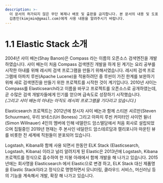 ```yaml
---
description: >-
  이 문서의 허가되지 않은 무단 복제나 배포 및 출판을 금지합니다. 본 문서의 내용 및 도표 등을 인용하고자 하는 경우 출처를 명시하고
  김종민(kimjmin@gmail.com)에게 사용 내용을 알려주시기 바랍니다.
---
```


# 1.1 Elastic Stack 소개

 2004년 샤이 배논\(Shay Banon\)은 Compass 라는 이름의 오픈소스 검색엔진을 개발하였습니다. 샤이 배논이 처음 Compass 검색엔진 개발을 하게 된 계기는 요리 공부를 시작한 아내를 위해 레시피 검색 프로그램을 만들기 위해서였습니다. 레시피 검색 프로그램에 아파치 루씬\(Apache Lucene\)을 적용하려던 중 루씬이 가진 한계를 보완하기 위해 새로 검색엔진을 만들기 위한 프로젝트를 시작한 것이 계기입니다. 2010년 샤이는 Compass를 Elasticsearch라고 이름을 바꾸고 프로젝트를 오픈소스로 공개하였는데, 곧 수많은 검색 개발자들에게 인기를 얻으며 급속도로 성장하기 시작했습니다.  
_\(그리고 샤이 배논의 아내는 아직도 레시피 프로그램을 기다리고 있습니다.\)_

 Elasticsearch 프로젝트는 2012년에 창시자 샤이 배논과 함께 스티븐 셔르만\(Steven Schuurman\), 우리 보네스\(Uri Boness\) 그리고 아파치 루씬 커미터인 사이먼 윌너\(Simon Willnauer\) 4인의 멤버에 인해 네델란드 암스텔담에서 처음 회사로 설립되었으며 집필중인 2019년 현재는 주 본사인 네덜란드 암스테르담과 캘리포니아 마운틴 뷰를 비롯한 전 세계에 직원들이 분포되어 있습니다.

 Logstash, Kibana와 함께 사용 되면서 한동안 ELK Stack \(Elasticsearch, Logstash, Kibana\) 이라고 널리 알려지게 된 Elastic은 2013년에 Logstash, Kibana 프로젝트를 정식으로 흡수하여 한 지붕 아래에서 함께 개발을 해 나가고 있습니다. 2015년에는 회사명을 Elasticsearch 에서 Elastic으로 변경 하고, ELK Stack 대신 제품명을 Elastic Stack이라고 정식으로 명명하면서 모니터링, 클라우드 서비스, 머신러닝 등의 기능을 계속해서 개발, 확장 해 나가고 있습니다.



